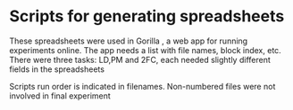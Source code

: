 
# Scripts for generating spreadsheets

These spreadsheets were used in Gorilla , a web app for running experiments online. The app needs a list with file names, block index, etc. 
There were three tasks: LD,PM and 2FC, each needed slightly different fields in the spreadsheets

Scripts run order is indicated in filenames. Non-numbered files were not involved in final experiment